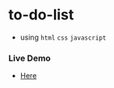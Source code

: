# to-do-list
 - using `html` `css` `javascript`
### Live Demo
 - [Here](https://irahuldutta02.github.io/web-dev-projects-01/to-do-list-01/index.html)